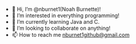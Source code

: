 - 👋 Hi, I’m @nburnet1(Noah Burnette)!
- 👀 I’m interested in everything programming!
- 🌱 I’m currently learning Java and C.
- 💞️ I’m looking to collaborate on anything!
- 📫 How to reach me nburnet1github@gmail.com

<!---
nburnet1/nburnet1 is a ✨ special ✨ repository because its `README.md` (this file) appears on your GitHub profile.
You can click the Preview link to take a look at your changes.
--->

